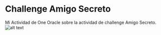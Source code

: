 # Challenge Amigo Secreto

Mi Actividad de One Oracle sobre la actividad de challenge Amigo Secreto.
![alt text](./assets/Captura%20de%20pantalla%202025-09-02%20a%20la(s)%209.52.07 p.m..png)